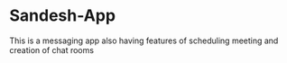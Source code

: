 # Sandesh-App
This is a messaging app also having features of scheduling meeting and creation of chat rooms
